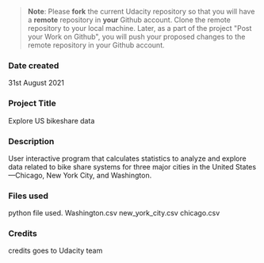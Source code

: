 >**Note**: Please **fork** the current Udacity repository so that you will have a **remote** repository in **your** Github account. Clone the remote repository to your local machine. Later, as a part of the project "Post your Work on Github", you will push your proposed changes to the remote repository in your Github account.

### Date created
31st August 2021

### Project Title
Explore US bikeshare data

### Description
User interactive program that calculates statistics to analyze
and explore data related to bike share systems for three major cities in the United States—Chicago, New York City, and Washington.

### Files used
python file used.
Washington.csv
new_york_city.csv
chicago.csv

### Credits
credits goes to Udacity team
